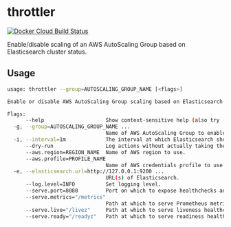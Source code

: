 # throttler

[![Docker Cloud Build Status](https://img.shields.io/docker/cloud/build/mintel/elasticsearch-asg-throttler.svg)](https://hub.docker.com/r/mintel/elasticsearch-asg-throttler)

Enable/disable scaling of an AWS AutoScaling Group based on Elasticsearch cluster status.

## Usage

```sh
usage: throttler --group=AUTOSCALING_GROUP_NAME [<flags>]

Enable or disable AWS AutoScaling Group scaling based on Elasticsearch cluster status.

Flags:
      --help                    Show context-sensitive help (also try --help-long and --help-man).
  -g, --group=AUTOSCALING_GROUP_NAME ...
                                Name of AWS AutoScaling Group to enable/disable scaling on.
  -i, --interval=1m             The interval at which Elasticsearch should be polled for status information.
      --dry-run                 Log actions without actually taking them.
      --aws.region=REGION_NAME  Name of AWS region to use.
      --aws.profile=PROFILE_NAME
                                Name of AWS credentials profile to use.
  -e, --elasticsearch.url=http://127.0.0.1:9200 ...
                                URL(s) of Elasticsearch.
      --log.level=INFO          Set logging level.
      --serve.port=8080         Port on which to expose healthchecks and Prometheus metrics.
      --serve.metrics="/metrics"
                                Path at which to serve Prometheus metrics.
      --serve.live="/livez"     Path at which to serve liveness healthcheck.
      --serve.ready="/readyz"   Path at which to serve readiness healthcheck.
```
